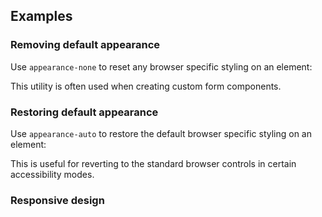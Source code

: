 ## Examples

### Removing default appearance

Use `appearance-none` to reset any browser specific styling on an element:

This utility is often used when creating custom form components.

### Restoring default appearance

Use `appearance-auto` to restore the default browser specific styling on an element:

This is useful for reverting to the standard browser controls in certain accessibility modes.

### Responsive design